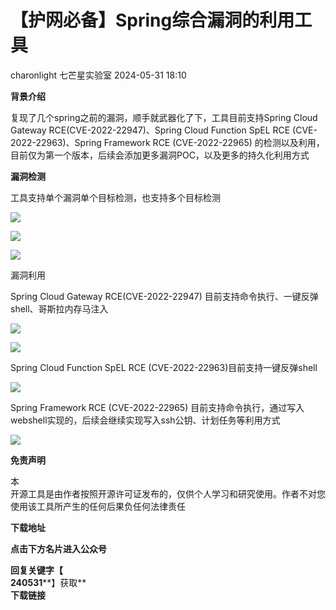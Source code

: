 #  【护网必备】Spring综合漏洞的利用工具   
charonlight  七芒星实验室   2024-05-31 18:10  
  
**背景介绍**  
  
复现了几个spring之前的漏洞，顺手就武器化了下，工具目前支持Spring Cloud Gateway RCE(CVE-2022-22947)、Spring Cloud Function SpEL RCE (CVE-2022-22963)、Spring Framework RCE (CVE-2022-22965) 的检测以及利用，目前仅为第一个版本，后续会添加更多漏洞POC，以及更多的持久化利用方式  
  
**漏洞检测**  
  
工具支持单个漏洞单个目标检测，也支持多个目标检测  
  
![](https://mmbiz.qpic.cn/mmbiz_png/PJcQz9vmUicnyvNlybZr8K637OSR9QrtnWgxiaNuJkPKpHlqqb2WWicUibBqCJu8FYYefFMREzlHHuf4eVYUXWOH0w/640?wx_fmt=png&from=appmsg "")  
  
![](https://mmbiz.qpic.cn/mmbiz_png/PJcQz9vmUicnyvNlybZr8K637OSR9QrtnwnN51R2GREA4rU1ycFlHfGLmnia5mfsTrbukNjcBp2fw2t6Qriast0iaw/640?wx_fmt=png&from=appmsg "")  
  
![](https://mmbiz.qpic.cn/mmbiz_png/PJcQz9vmUicnyvNlybZr8K637OSR9QrtnCbKicjWW4YSibKzfzTodBlJWMXkwNANSa40DdT8jCufPsPHWm64SPLAg/640?wx_fmt=png&from=appmsg "")  
  
漏洞利用  
  
Spring Cloud Gateway RCE(CVE-2022-22947) 目前支持命令执行、一键反弹shell、哥斯拉内存马注入  
  
![](https://mmbiz.qpic.cn/mmbiz_png/PJcQz9vmUicnyvNlybZr8K637OSR9Qrtnq3YYMOtxptpqyIL3M7tDSlbrYJDN1H9LrWicuvEt3dWt172uQde6lfQ/640?wx_fmt=png&from=appmsg "")  
  
![](https://mmbiz.qpic.cn/mmbiz_png/PJcQz9vmUicnyvNlybZr8K637OSR9QrtnqsR4caxPtcrToMPlLiawicJiaiaKZGuctNiacfopZ0yzuyqJm2lqjibZuWibw/640?wx_fmt=png&from=appmsg "")  
  
Spring Cloud Function SpEL RCE (CVE-2022-22963)目前支持一键反弹shell  
  
![](https://mmbiz.qpic.cn/mmbiz_png/PJcQz9vmUicnyvNlybZr8K637OSR9QrtnAohe1IIPic6bjg0ERMZ68TufMicqUXf2QGaGKEwNK6Os3f0sp2QaTj0w/640?wx_fmt=png&from=appmsg "")  
  
Spring Framework RCE (CVE-2022-22965) 目前支持命令执行，通过写入webshell实现的，后续会继续实现写入ssh公钥、计划任务等利用方式  
  
![](https://mmbiz.qpic.cn/mmbiz_png/PJcQz9vmUicnyvNlybZr8K637OSR9QrtnH3BlxXMLmb5d6nViczGFuicU4M1RbCxHtibeuPhLOopDmfHj2wJRfC3xg/640?wx_fmt=png&from=appmsg "")  
  
**免责声明**  
  
本  
开源工具是由作者按照开源许可证发布的，仅供个人学习和研究使用。作者不对您使用该工具所产生的任何后果负任何法律责任  
  
**下载地址**  
  
**点击下方名片进入公众号**  
  
**回复关键字【**  
**240531****】获取**  
**下载链接**  
  
